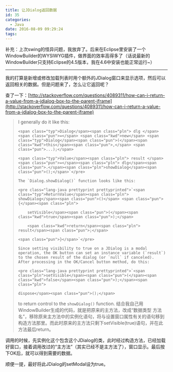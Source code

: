```yaml
---
title: 让JDialog返回数据
id: 35
categories:
  - Java
date: 2016-08-09 09:29:24
tags:
---
```


补充：上次swing的怪异问题，我放弃了。后来在Eclipse里安装了一个WindowBuilder的WYSIWYG插件，做界面的效率高得多了（话说最新的WindowBuilder只支持Eclipse的4.5版本，我在4.6中安装也能正常运行~）

* * *

我的打算是新增或修改加载列表时用个额外的JDialog窗口来显示选项，然后可以返回相关的数据。但是问题来了，怎么让它返回呢？

查了一下：[http://stackoverflow.com/questions/4089311/how-can-i-return-a-value-from-a-jdialog-box-to-the-parent-jframe](http://stackoverflow.com/questions/4089311/how-can-i-return-a-value-from-a-jdialog-box-to-the-parent-jframe)
> I generally do it like this:> 
> 
>     <span class="typ">Dialog</span><span class="pln"> dlg </span><span class="pun">=</span> <span class="kwd">new</span> <span class="typ">Dialog</span><span class="pun">(</span><span class="kwd">this</span><span class="pun">,</span> <span class="pun">...);</span>> 
>     <span class="typ">Value</span><span class="pln"> result </span><span class="pun">=</span><span class="pln"> dlg</span><span class="pun">.</span><span class="pln">showDialog</span><span class="pun">();</span>`</pre>> 
>     The `Dialog.showDialog()` function looks like this:> 
>     <pre class="lang-java prettyprint prettyprinted">`<span class="typ">ReturnValue</span><span class="pln"> showDialog</span><span class="pun">()</span> <span class="pun">{</span><span class="pln">> 
>         setVisible</span><span class="pun">(</span><span class="kwd">true</span><span class="pun">);</span>> 
>         <span class="kwd">return</span><span class="pln"> result</span><span class="pun">;</span>> 
>     <span class="pun">}</span>`</pre>> 
>     Since setting visibility to true on a JDialog is a modal operation, the OK button can set an instance variable (`result`) to the chosen result of the dialog (or `null` if canceled). After processing in the OK/Cancel button method, do this:> 
>     <pre class="lang-java prettyprint prettyprinted">`<span class="pln">setVisible</span><span class="pun">(</span><span class="kwd">false</span><span class="pun">);</span><span class="pln">> 
>     dispose</span><span class="pun">();</span>
> 
> to return control to the `showDialog()` function.
结合我自己用WindowBuilder生成的代码，就是把原来的主方法，改成“数据类型 方法名”，移除原来主方法中的实例化语句，将与设置窗口属性有关的语句移到构造方法那里。而此时原来的主方法只剩下setVisible(true)语句，并在此方法最后return。

调用的时候，先实例化这个包含这个JDialog的类，此时经过构造方法，已经加载好窗口，接着调用改过的“主方法”（其实已经不是主方法了），窗口显示。最后按下OK后，就可以得到需要的数据。

顺便一提，最好将此JDialog的setModal设为true。

&nbsp;